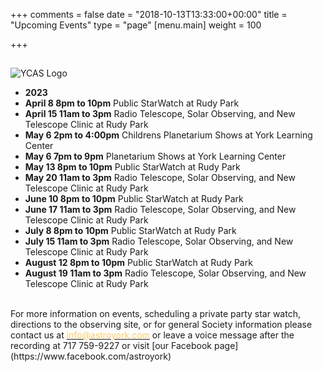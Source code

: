 +++
comments = false
date = "2018-10-13T13:33:00+00:00"
title = "Upcoming Events"
type = "page"
[menu.main]
weight = 100

+++

## 
![YCAS Logo](../img/YCAS2018b.jpg "York County Astronomical Society")
* **2023**<br>
* **April 8 8pm to 10pm** Public StarWatch at Rudy Park<br>
* **April 15 11am to 3pm** Radio Telescope, Solar Observing, and New Telescope Clinic at Rudy Park<br>
* **May 6 2pm to 4:00pm** Childrens Planetarium Shows at York Learning Center<br>
* **May 6 7pm to 9pm** Planetarium Shows at York Learning Center<br>
* **May 13 8pm to 10pm** Public StarWatch at Rudy Park<br>
* **May 20 11am to 3pm** Radio Telescope, Solar Observing, and New Telescope Clinic at Rudy Park<br>
* **June 10 8pm to 10pm** Public StarWatch at Rudy Park<br>
* **June 17 11am to 3pm** Radio Telescope, Solar Observing, and New Telescope Clinic at Rudy Park<br>
* **July 8 8pm to 10pm** Public StarWatch at Rudy Park<br>
* **July 15 11am to 3pm** Radio Telescope, Solar Observing, and New Telescope Clinic at Rudy Park<br>
* **August 12 8pm to 10pm** Public StarWatch at Rudy Park<br>
* **August 19 11am to 3pm** Radio Telescope, Solar Observing, and New Telescope Clinic at Rudy Park<br>
<br>
For more information on events, scheduling a private party star watch, directions to the observing site, or for general Society information please contact us at <a href="mailto:info@astroyork.com"><font color="#FFCC66">info@astroyork.com</font></a> or leave a voice message after the recording at 717 759-9227 or visit [our Facebook page](https://www.facebook.com/astroyork)

